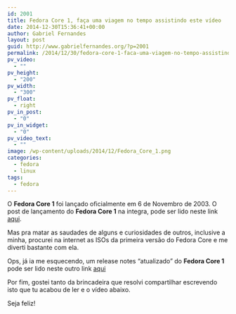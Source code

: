 ```yaml
---
id: 2001
title: Fedora Core 1, faça uma viagem no tempo assistindo este vídeo
date: 2014-12-30T15:36:41+00:00
author: Gabriel Fernandes
layout: post
guid: http://www.gabrielfernandes.org/?p=2001
permalink: /2014/12/30/fedora-core-1-faca-uma-viagem-no-tempo-assistindo-este-video/
pv_video:
  - ""
pv_height:
  - "200"
pv_width:
  - "300"
pv_float:
  - right
pv_in_post:
  - "0"
pv_in_widget:
  - "0"
pv_video_text:
  - ""
image: /wp-content/uploads/2014/12/Fedora_Core_1.png
categories:
  - fedora
  - linux
tags:
  - fedora
---
```

O **Fedora Core 1** foi lançado oficialmente em 6 de Novembro de 2003. O post de lançamento do **Fedora Core 1** na integra, pode ser lido neste link <a href="http://www.redhat.com/archives/fedora-announce-list/2003-November/msg00000.html" title="Post do lançamento oficial do Fedora Core 1" target="_blank">aqui</a>.

Mas pra matar as saudades de alguns e curiosidades de outros, inclusive a minha, procurei na internet as ISOs da primeira versão do Fedora Core e me diverti bastante com ela.
  
<!--more [CONTINUAR LENDO]-->

Ops, já ia me esquecendo, um release notes &#8220;atualizado&#8221; do **Fedora Core 1** pode ser lido neste outro link <a href="http://docs.fedoraproject.org/en-US/Fedora_Core/1/html/Release_Notes_for_32-bit_x86_Systems/" title="Fedora Core 1 - Release Notes" target="_blank">aqui</a>

Por fim, gostei tanto da brincadeira que resolvi compartilhar escrevendo isto que tu acabou de ler e o vídeo abaixo. 

Seja feliz!

<div class="jetpack-video-wrapper">
  <span class="embed-youtube" style="text-align:center; display: block;"></span>
</div>